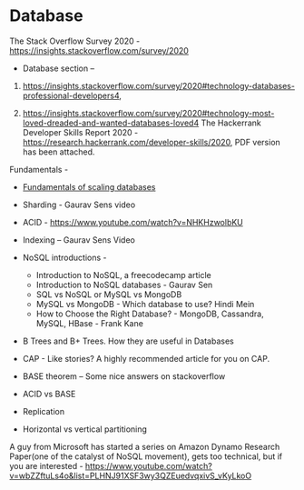 # Database

The Stack Overflow Survey 2020 - https://insights.stackoverflow.com/survey/2020

  * Database section – 

 1. https://insights.stackoverflow.com/survey/2020#technology-databases-professional-developers4,

 2. https://insights.stackoverflow.com/survey/2020#technology-most-loved-dreaded-and-wanted-databases-loved4
The Hackerrank Developer Skills Report 2020  - https://research.hackerrank.com/developer-skills/2020, PDF version has been attached.

Fundamentals -
  * [Fundamentals of scaling databases](https://www.youtube.com/watch?v=dkhOZOmV7Fo)
  * Sharding - Gaurav Sens video

  * ACID - https://www.youtube.com/watch?v=NHKHzwolbKU
  * Indexing – Gaurav Sens Video

  * NoSQL introductions -
    * Introduction to NoSQL, a freecodecamp article
    * Introduction to NoSQL databases - Gaurav Sen
    * SQL vs NoSQL or MySQL vs MongoDB
    * MySQL vs MongoDB - Which database to use? Hindi Mein
    * How to Choose the Right Database? - MongoDB, Cassandra, MySQL, HBase - Frank Kane
  * B Trees and B+ Trees. How they are useful in Databases
  * CAP  - Like stories? A highly recommended article for you on CAP.
  * BASE theorem – Some nice answers on stackoverflow
  * ACID vs BASE
  * Replication
  * Horizontal vs vertical partitioning

A guy from Microsoft has started a series on Amazon Dynamo Research Paper(one of the catalyst of NoSQL movement), gets too technical, but if you are interested - https://www.youtube.com/watch?v=wbZZftuLs4o&list=PLHNJ91XSF3wy3QZEuedvqxivS_vKyLkoO
